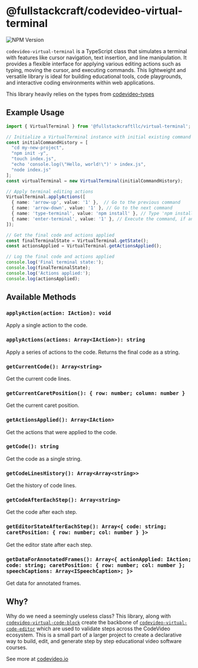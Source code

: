 # @fullstackcraft/codevideo-virtual-terminal

![NPM Version](https://img.shields.io/npm/v/:fullstackcraftllc/codevideo-virtual-terminal)

`codevideo-virtual-terminal` is a TypeScript class that simulates a terminal with features like cursor navigation, text insertion, and line manipulation. It provides a flexible interface for applying various editing actions such as typing, moving the cursor, and executing commands. This lightweight and versatile library is ideal for building educational tools, code playgrounds, and interactive coding environments within web applications.

This library heavily relies on the types from [codevideo-types](https://github.com/codevideo/codevideo-types)

## Example Usage

```typescript
import { VirtualTerminal } from '@fullstackcraftllc/virtual-terminal';

// Initialize a VirtualTerminal instance with initial existing command history
const initialCommandHistory = [
  "cd my-new-project",
  "npm init -y",
  "touch index.js",
  "echo 'console.log(\"Hello, world!\")' > index.js",
  "node index.js"
];
const virtualTerminal = new VirtualTerminal(initialCommandHistory);

// Apply terminal editing actions
VirtualTerminal.applyActions([
  { name: 'arrow-up', value: '1' },  // Go to the previous command
  { name: 'arrow-down', value: '1' }, // Go to the next command
  { name: 'type-terminal', value: 'npm install' }, // Type 'npm install'
  { name: 'enter-terminal', value: '1' }, // Execute the command, if any
]);

// Get the final code and actions applied
const finalTerminalState = VirtualTerminal.getState();
const actionsApplied = VirtualTerminal.getActionsApplied();

// Log the final code and actions applied
console.log('Final terminal state:');
console.log(finalTerminalState);
console.log('Actions applied:');
console.log(actionsApplied);
```

## Available Methods

### `applyAction(action: IAction): void`

Apply a single action to the code.

### `applyActions(actions: Array<IAction>): string`

Apply a series of actions to the code. Returns the final code as a string.

### `getCurrentCode(): Array<string>`

Get the current code lines.

### `getCurrentCaretPosition(): { row: number; column: number }`

Get the current caret position.

### `getActionsApplied(): Array<IAction>`

Get the actions that were applied to the code.

### `getCode(): string`

Get the code as a single string.

### `getCodeLinesHistory(): Array<Array<string>>`

Get the history of code lines.

### `getCodeAfterEachStep(): Array<string>`

Get the code after each step.

### `getEditorStateAfterEachStep(): Array<{ code: string; caretPosition: { row: number; col: number } }>`

Get the editor state after each step.

### `getDataForAnnotatedFrames(): Array<{ actionApplied: IAction; code: string; caretPosition: { row: number; col: number }; speechCaptions: Array<ISpeechCaption>; }>`

Get data for annotated frames.

## Why?

Why do we need a seemingly useless class? This library, along with [`codevideo-virtual-code-block`](https://github.com/codevideo/codevideo-virtual-code-block) create the backbone of [`codevideo-virtual-code-editor`](https://github.com/codevideo/codevideo-virtual-code-editor) which are used to validate steps across the CodeVideo ecosystem. This is a small part of a larger project to create a declarative way to build, edit, and generate step by step educational video software courses.

See more at [codevideo.io](https://codevideo.io)